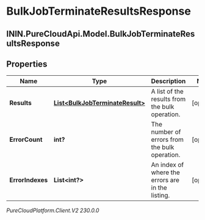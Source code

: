 # BulkJobTerminateResultsResponse

## ININ.PureCloudApi.Model.BulkJobTerminateResultsResponse

## Properties

|Name | Type | Description | Notes|
|------------ | ------------- | ------------- | -------------|
| **Results** | [**List&lt;BulkJobTerminateResult&gt;**](BulkJobTerminateResult) | A list of the results from the bulk operation. | [optional] |
| **ErrorCount** | **int?** | The number of errors from the bulk operation. | [optional] |
| **ErrorIndexes** | **List&lt;int?&gt;** | An index of where the errors are in the listing. | [optional] |



_PureCloudPlatform.Client.V2 230.0.0_
